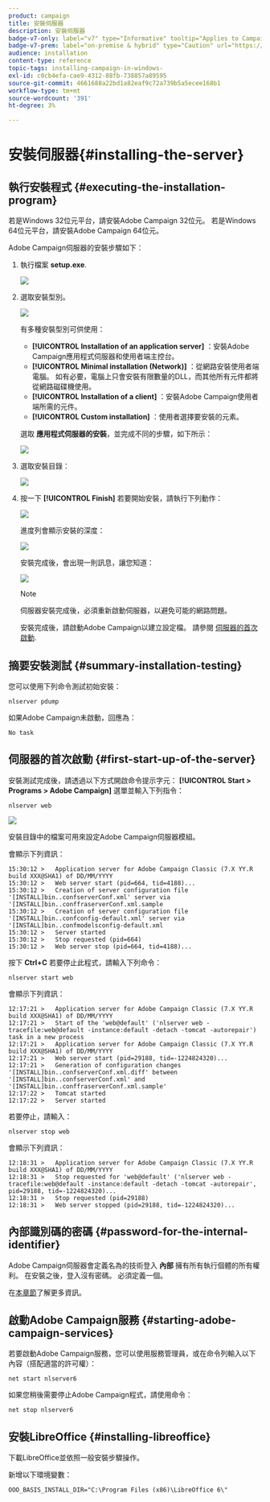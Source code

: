 ```yaml
---
product: campaign
title: 安裝伺服器
description: 安裝伺服器
badge-v7-only: label="v7" type="Informative" tooltip="Applies to Campaign Classic v7 only"
badge-v7-prem: label="on-premise & hybrid" type="Caution" url="https://experienceleague.adobe.com/docs/campaign-classic/using/installing-campaign-classic/architecture-and-hosting-models/hosting-models-lp/hosting-models.html" tooltip="Applies to on-premise and hybrid deployments only"
audience: installation
content-type: reference
topic-tags: installing-campaign-in-windows-
exl-id: c0cb4efa-cae9-4312-88fb-738857a89595
source-git-commit: 4661688a22bd1a82eaf9c72a739b5a5ecee168b1
workflow-type: tm+mt
source-wordcount: '391'
ht-degree: 3%

---
```


# 安裝伺服器{#installing-the-server}



## 執行安裝程式 {#executing-the-installation-program}

若是Windows 32位元平台，請安裝Adobe Campaign 32位元。 若是Windows 64位元平台，請安裝Adobe Campaign 64位元。

Adobe Campaign伺服器的安裝步驟如下：

1. 執行檔案 **setup.exe**.

   ![](assets/s_ncs_install_installer_01.png)

1. 選取安裝型別。

   ![](assets/s_ncs_install_installer_01a.png)

   有多種安裝型別可供使用：

   * **[!UICONTROL Installation of an application server]** ：安裝Adobe Campaign應用程式伺服器和使用者端主控台。
   * **[!UICONTROL Minimal installation (Network)]** ：從網路安裝使用者端電腦。 如有必要，電腦上只會安裝有限數量的DLL，而其他所有元件都將從網路磁碟機使用。
   * **[!UICONTROL Installation of a client]** ：安裝Adobe Campaign使用者端所需的元件。
   * **[!UICONTROL Custom installation]** ：使用者選擇要安裝的元素。

   選取 **應用程式伺服器的安裝**，並完成不同的步驟，如下所示：

   ![](assets/s_ncs_install_installer_02.png)

1. 選取安裝目錄：

   ![](assets/s_ncs_install_installer_03.png)

1. 按一下 **[!UICONTROL Finish]** 若要開始安裝，請執行下列動作：

   ![](assets/s_ncs_install_installer_04.png)

   進度列會顯示安裝的深度：

   ![](assets/s_ncs_install_installer_05.png)

   安裝完成後，會出現一則訊息，讓您知道：

   ![](assets/s_ncs_install_installer_06.png)

   >[!NOTE]
   >
   >伺服器安裝完成後，必須重新啟動伺服器，以避免可能的網路問題。

   安裝完成後，請啟動Adobe Campaign以建立設定檔。 請參閱 [伺服器的首次啟動](#first-start-up-of-the-server).

## 摘要安裝測試 {#summary-installation-testing}

您可以使用下列命令測試初始安裝：

```
nlserver pdump
```

如果Adobe Campaign未啟動，回應為：

```
No task
```

## 伺服器的首次啟動 {#first-start-up-of-the-server}

安裝測試完成後，請透過以下方式開啟命令提示字元： **[!UICONTROL Start > Programs > Adobe Campaign]** 選單並輸入下列指令：

```
nlserver web
```

![](assets/s_ncs_install_cmd_nlserverweb.png)

安裝目錄中的檔案可用來設定Adobe Campaign伺服器模組。

會顯示下列資訊：

```
15:30:12 >   Application server for Adobe Campaign Classic (7.X YY.R build XXX@SHA1) of DD/MM/YYYY
15:30:12 >   Web server start (pid=664, tid=4188)...
15:30:12 >   Creation of server configuration file '[INSTALL]bin..confserverConf.xml' server via '[INSTALL]bin..conffraserverConf.xml.sample
15:30:12 >   Creation of server configuration file '[INSTALL]bin..confconfig-default.xml' server via '[INSTALL]bin..confmodelsconfig-default.xml
15:30:12 >   Server started
15:30:12 >   Stop requested (pid=664)
15:30:12 >   Web server stop (pid=664, tid=4188)...
```

按下 **Ctrl+C** 若要停止此程式，請輸入下列命令：

```
nlserver start web
```

會顯示下列資訊：

```
12:17:21 >   Application server for Adobe Campaign Classic (7.X YY.R build XXX@SHA1) of DD/MM/YYYY
12:17:21 >   Start of the 'web@default' ('nlserver web -tracefile:web@default -instance:default -detach -tomcat -autorepair') task in a new process 
12:17:21 >   Application server for Adobe Campaign Classic (7.X YY.R build XXX@SHA1) of DD/MM/YYYY
12:17:21 >   Web server start (pid=29188, tid=-1224824320)...
12:17:21 >   Generation of configuration changes '[INSTALL]bin..confserverConf.xml.diff' between '[INSTALL]bin..confserverConf.xml' and '[INSTALL]bin..conffraserverConf.xml.sample'
12:17:22 >   Tomcat started
12:17:22 >   Server started
```

若要停止，請輸入：

```
nlserver stop web
```

會顯示下列資訊：

```
12:18:31 >   Application server for Adobe Campaign Classic (7.X YY.R build XXX@SHA1) of DD/MM/YYYY
12:18:31 >   Stop requested for 'web@default' ('nlserver web -tracefile:web@default -instance:default -detach -tomcat -autorepair', pid=29188, tid=-1224824320)...
12:18:31 >   Stop requested (pid=29188)
12:18:31 >   Web server stopped (pid=29188, tid=-1224824320)...
```

## 內部識別碼的密碼 {#password-for-the-internal-identifier}

Adobe Campaign伺服器會定義名為的技術登入 **內部** 擁有所有執行個體的所有權利。 在安裝之後，登入沒有密碼。 必須定義一個。

在[本章節](../../installation/using/configuring-campaign-server.md#internal-identifier)了解更多資訊。

## 啟動Adobe Campaign服務 {#starting-adobe-campaign-services}

若要啟動Adobe Campaign服務，您可以使用服務管理員，或在命令列輸入以下內容（搭配適當的許可權）：

```
net start nlserver6
```

如果您稍後需要停止Adobe Campaign程式，請使用命令：

```
net stop nlserver6
```

## 安裝LibreOffice {#installing-libreoffice}

下載LibreOffice並依照一般安裝步驟操作。

新增以下環境變數：

```
OOO_BASIS_INSTALL_DIR="C:\Program Files (x86)\LibreOffice 6\"
```
